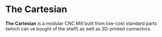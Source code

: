 # The Cartesian
**The Cartesian** is a modular CNC Mill built from low-cost standard parts (which can ve bought of the shelf) as well as 3D-printed connectors.
